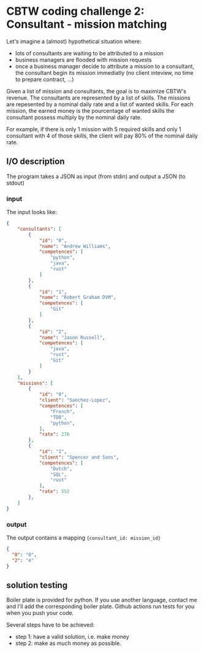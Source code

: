 # CBTW coding challenge 2: Consultant - mission matching


Let's imagine a (almost) hypothetical situation where:

 * lots of consultants are waiting to be attributed to a mission
 * business managers are flooded with mission requests
 * once a business manager decide to attribute a mission to a consultant, the
   consultant begin its mission immediatly (no client inteview, no time to
   prepare contract, ...)

Given a list of mission and consultants, the goal is to maximize CBTW's revenue.
The consultants are represented by a list of skills.
The missions are repesented by a nominal daily rate and a list of wanted skills.
For each mission, the earned money is the pourcentage of wanted skills
the consultant possess multiply by the nominal daily rate.

For example, if there is only 1 mission with 5 required skills and
only 1 consultant with 4 of those skills, the client will pay 80% of the nominal
daily rate.


## I/O description

The program takes a JSON as input (from stdin) and output a JSON (to stdout)

### input

The input looks like:

```JSON
{
    "consultants": [
        {
            "id": "0",
            "name": "Andrew Williams",
            "competences": [
                "python",
                "java",
                "rust"
            ]
        },
        {
            "id": "1",
            "name": "Robert Graham DVM",
            "competences": [
                "Git"
            ]
        },
        {
            "id": "2",
            "name": "Jason Russell",
            "competences": [
                "java",
                "rust",
                "Git"
            ]
        }
    ],
    "missions": [
        {
            "id": "0",
            "client": "Sanchez-Lopez",
            "competences": [
                "French",
                "TDD",
                "python",
            ],
            "rate": 276
        },
        {
            "id": "1",
            "client": "Spencer and Sons",
            "competences": [
                "Dutch",
                "SQL",
                "rust"
            ],
            "rate": 552
        },
    ]
}
```

### output

The output contains a mapping `{consultant_id: mission_id}`

```JSON
{
  "0": "0",
  "2": "4"
}
```

## solution testing

Boiler plate is provided for python. If you use another language, contact me
and I'll add the corresponding boiler plate.
Github actions run tests for you when you push your code.

Several steps have to be achieved:

* step 1: have a valid solution, i.e. make money
* step 2: make as much money as possible.
